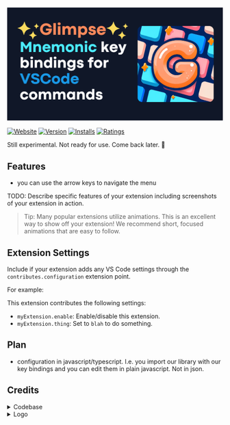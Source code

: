 ![glimpse-logo](website/static/img/glimpse-social-card.png)

[![Website](https://img.shields.io/website?label=glimpse.ieni.dev&url=https%3A%2F%2Fglimpse.ieni.dev)](https://glimpse.ieni.dev)
[![Version](https://img.shields.io/visual-studio-marketplace/v/ieni.glimpse)](https://marketplace.visualstudio.com/items?itemName=ieni.glimpse)
[![Installs](https://img.shields.io/visual-studio-marketplace/i/ieni.glimpse)](https://marketplace.visualstudio.com/items?itemName=ieni.glimpse)
[![Ratings](https://img.shields.io/visual-studio-marketplace/r/ieni.glimpse)](https://marketplace.visualstudio.com/items?itemName=ieni.glimpse)

Still experimental. Not ready for use.
Come back later. 👀

## Features

- you can use the arrow keys to navigate the menu

TODO: Describe specific features of your extension including screenshots of your extension in action.

> Tip: Many popular extensions utilize animations. This is an excellent way to show off your extension! We recommend short, focused animations that are easy to follow.

## Extension Settings

Include if your extension adds any VS Code settings through the `contributes.configuration` extension point.

For example:

This extension contributes the following settings:

* `myExtension.enable`: Enable/disable this extension.
* `myExtension.thing`: Set to `blah` to do something.

## Plan

- configuration in javascript/typescript. I.e. you import our library with our key bindings and you can edit them in plain javascript. Not in json.

## Credits

<details>
  <summary>Codebase</summary>

Parts of the codebase are inspired by:
- [VSpaceCode](https://github.com/VSpaceCode/VSpaceCode)
- [vscode-which-key](https://github.com/VSpaceCode/vscode-which-key)
</details>

<details>
  <summary>Logo</summary>

The logo was generated using [Bing image creator](https://www.bing.com/create). Prompt:

> orange G letter in the middle of blue and salmon keyboard keys. cute. Comfy. Speedy. Cartoonish. Glamorous. logo. contains shiny stars.

[Ambra Lucia Colombo](https://www.linkedin.com/in/ambralcolombo/) edited the image to correct AI defects.

</details>
